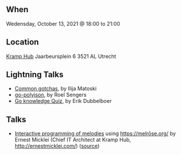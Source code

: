 When
----
Wedensday, October 13, 2021 @ 18:00 to 21:00

Location
--------
[Kramp Hub](http://www.kramphub.nl/)
Jaarbeursplein 6
3521 AL Utrecht

Lightning Talks
---------------

- [Common gotchas](common-gotchas.pdf), by Ilija Matoski
- [go-polyjson](go-polyjson.slide), by Roel Sengers
- [Go knowledge Quiz](https://docs.google.com/spreadsheets/d/1jjwySW9NJQz7i0YzZCoMe6ZJR99NuEy4BZhxbOdrNuA/edit?usp=sharing), by Erik Dubbelboer

Talks
-----

- [Interactive programming of melodies](https://github.com/emicklei/meetups/blob/3a0253e29c6509ad5e10ddaf07f1cacf3064d8c4/2021-10-13%40kramphub/melr%C5%8Dse.pdf) using https://melrōse.org/ by Ernest Micklei (Chief IT Architect at Kramp Hub, http://ernestmicklei.com/) ([source](https://github.com/emicklei/talks/tree/master/2021/melrose))

